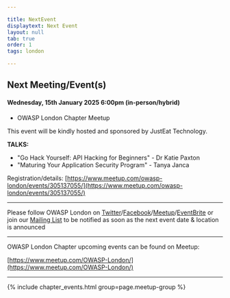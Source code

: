 ```yaml
---

title: NextEvent
displaytext: Next Event
layout: null
tab: true
order: 1
tags: london

---
```


## Next Meeting/Event(s)

[//]: # (Comment: When updating the next event info also update the homepage)

#### Wednesday, 15th January 2025 6:00pm (in-person/hybrid)

* OWASP London Chapter Meetup

This event will be kindly hosted and sponsored by JustEat Technology.

**TALKS:**

* "Go Hack Yourself: API Hacking for Beginners" - Dr Katie Paxton
* "Maturing Your Application Security Program" - Tanya Janca


Registration/details: [https://www.meetup.com/owasp-london/events/305137055/](https://www.meetup.com/owasp-london/events/305137055/)

---
Please follow OWASP London on [Twitter](https://twitter.com/owasplondon)/[Facebook](https://www.facebook.com/OWASPLondon)/[Meetup](https://www.meetup.com/OWASP-London/)/[EventBrite](https://www.eventbrite.co.uk/o/owasp-london-chapter-9790101329) or join our [Mailing List](https://groups.google.com/a/owasp.org/forum/#!forum/london-chapter) to be notified as soon as the next event date & location is announced

---
OWASP London Chapter upcoming events can be found on Meetup:

[https://www.meetup.com/OWASP-London/](https://www.meetup.com/OWASP-London/)

---
{% include chapter_events.html group=page.meetup-group %}
